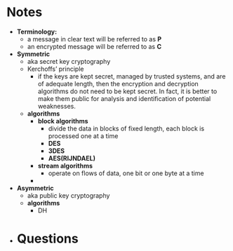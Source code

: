 # Notes
- **Terminology:**
	- a message in clear text will be referred to as **P**
	- an encrypted message will be referred to as **C**
- **Symmetric**
	- aka secret key cryptography
	- Kerchoffs’ principle
		- if the keys are kept secret, managed by trusted systems, and are of adequate length, then the encryption and decryption algorithms do not need to be kept secret. In fact, it is better to make them public for analysis and identification of potential weaknesses.
	- **algorithms**
		- **block algorithms**
			- divide the data in blocks of fixed length, each block is processed one at a time
			- **DES**
			- **3DES**
			- **AES(RIJNDAEL)**
		- **stream algorithms**
			- operate on flows of data, one bit or one byte at a time
		-
- **Asymmetric**
	- aka public key cryptography
	- **algorithms**
		- DH
- # Questions